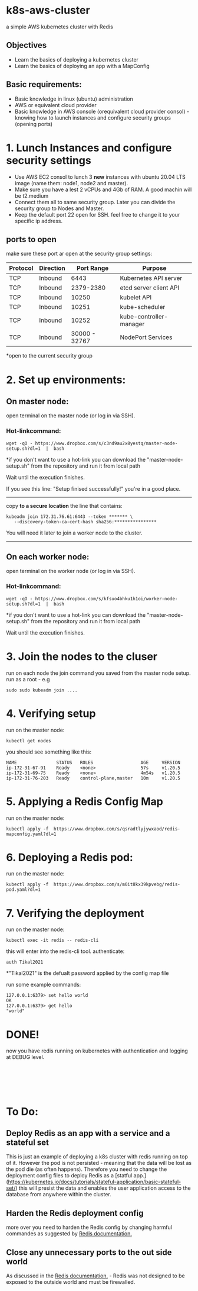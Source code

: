 # k8s-aws-cluster
 a simple AWS kubernetes cluster with Redis
 
 ## Objectives
 - Learn the basics of deploying a kubernetes cluster
 - Learn the basics of deploying an app with a MapConfig


## Basic requirements:
- Basic knowledge in linux (ubuntu) administration
- AWS or equivalent cloud provider
- Basic knowledge in AWS console (orequivalent cloud provider consol)  - knowing how to launch instances and configure security groups (opening ports)




# 1. Lunch Instances and configure security settings

 - Use AWS EC2 consol to lunch 3 **new** instances with ubuntu 20.04 LTS image (name them: node1, node2 and master).
 - Make sure you have a lest 2 vCPUs and 4Gb of RAM. A good machin will be t2.medium
 - Connect them all to same security group. Later you can divide the security group to Nodes and Master.
 - Keep the default port 22 open for SSH. feel free to change it to your specific ip address.


## ports to open
make sure these port ar open at the security group settings:

 | Protocol | Direction|	Port Range |	Purpose	|
 | ------------- | -------------|	------------- |	-------------	|
 | TCP |	Inbound |	6443 |	Kubernetes API server |
 | TCP	| Inbound |	2379-2380 |	etcd server client API |
 | TCP |	Inbound |	10250	| kubelet API |
 | TCP |	Inbound |	10251 |	kube-scheduler |
 | TCP |	Inbound |	10252 |	kube-controller-manager |
 | TCP |	Inbound |	30000 - 32767 |	NodePort Services |
 *open to the current security group
 
 # 2. Set up environments:
 
 ## On master node:
 
 open terminal on the master node (or log in via SSH).
 
 ### Hot-linkcommand:
 ```
wget -qO - https://www.dropbox.com/s/c3nd9au2x8yestq/master-node-setup.sh?dl=1  |  bash
 ```
 *if you don't want to use a hot-link you can download the "master-node-setup.sh" from the repository and run it from local path
 
 
 Wait until the execution finishes.
 
 If you see this line: "Setup finised successfully!" you're in a good place.
 
 ---------------------------------------------------------
 copy **to a secure location** the line that contains: 
 ```
 kubeadm join 172.31.76.61:6443 --token ******* \
    --discovery-token-ca-cert-hash sha256:**************** 
 ```
 You will need it later to join a worker node to the cluster.
 
  ---------------------------------------------------------
 
 
 ## On each worker node:
 
 open terminal on the worker node (or log in via SSH).
 
 ### Hot-linkcommand:
 ```
wget -qO - https://www.dropbox.com/s/kfsuo4bhku1h1oi/worker-node-setup.sh?dl=1  |  bash
 ```
 *if you don't want to use a hot-link you can download the "master-node-setup.sh" from the repository and run it from local path
 
 
 Wait until the execution finishes.
 
 
 # 3. Join the nodes to the cluser
 
 run on each node the join command you saved from the master node setup. run as a root - e.g 
 
  ```
  sudo sudo kubeadm join ....
  ```
 
 
 # 4. Verifying setup 
  
  run on the master node: 
 
  ```
  kubectl get nodes
  ```
  
  you should see something like this:

 ```
NAME               STATUS   ROLES                  AGE     VERSION
ip-172-31-67-91    Ready    <none>                 57s     v1.20.5
ip-172-31-69-75    Ready    <none>                 4m54s   v1.20.5
ip-172-31-76-203   Ready    control-plane,master   10m     v1.20.5
 ```
  
 # 5. Applying a Redis Config Map
 
 run on the master node: 
 
  ```
  kubectl apply -f  https://www.dropbox.com/s/qsradtlyjywxaod/redis-mapconfig.yaml?dl=1
  ```
 
 
 # 6. Deploying a Redis pod:
 
 run on the master node: 
 
  ```
  kubectl apply -f  https://www.dropbox.com/s/m0it8kx39kpvebg/redis-pod.yaml?dl=1
  ```
  
 # 7. Verifying the deployment
 
  run on the master node: 
 
  ```
  kubectl exec -it redis -- redis-cli
  ```
  
  this will enter into the redis-cli tool.
  authenticate:
  ```
  auth Tikal2021
  ```
  *"Tikal2021" is the defualt password applied by the config map file
  
  run some example commands:
  ```
  127.0.0.1:6379> set hello world
  OK
  127.0.0.1:6379> get hello
  "world"
  ```
  
  
  # DONE!
   now you have redis running on kubernetes with authentication and logging at DEBUG level.
   
   
   <br /><br /><br /><br />
   # To Do:
   
   ## Deploy Redis as an app with a service and a stateful set
   This is just an example of deploying a k8s cluster with redis running on top of it.
   However the pod is not persisted - meaning that the data will be lost as the pod die (as often happens).
   Therefore you need to change the deployment config files to deploy Redis as a [statful app.] (https://kubernetes.io/docs/tutorials/stateful-application/basic-stateful-set/)
   this will presist the data and enables the user application access to the database from anywhere within the cluster.
   
   ## Harden the Redis deployment config
   more over you need to harden the Redis config by changing harmful commandes as suggested by [Redis documentation.](https://redis.io/topics/security)
   
   
   ## Close any unnecessary ports to the out side world
   As discussed in the [Redis documentation.](https://redis.io/topics/security) - Redis was not designed to be exposed to the outside world and must be firewalled.
   
  
  
 
 
 
 
 
 
 
 
